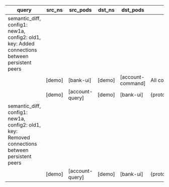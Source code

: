 |query|src_ns|src_pods|dst_ns|dst_pods|connection|
|---|---|---|---|---|---|
|semantic_diff, config1: new1a, config2: old1, key: Added connections between persistent peers||||||
||[demo]|[bank-ui]|[demo]|[account-command]|All connections|
||[demo]|[account-query]|[demo]|[bank-ui]|{protocols:TCP,dst_ports:8080}|
|semantic_diff, config1: new1a, config2: old1, key: Removed connections between persistent peers||||||
||[demo]|[account-query]|[demo]|[bank-ui]|{protocols:UDP,dst_ports:8080}|
